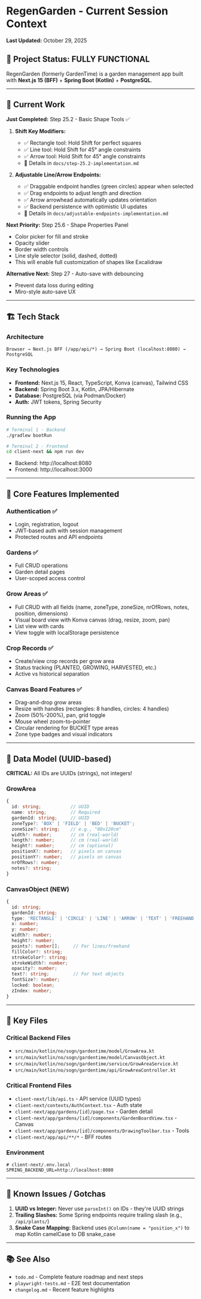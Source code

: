 # RegenGarden - Current Session Context

**Last Updated:** October 29, 2025

## 🚀 Project Status: FULLY FUNCTIONAL

RegenGarden (formerly GardenTime) is a garden management app built with **Next.js 15 (BFF)** + **Spring Boot (Kotlin)** + **PostgreSQL**.

---

## 🎯 Current Work

**Just Completed:** Step 25.2 - Basic Shape Tools ✅
1. **Shift Key Modifiers:**
   - ✅ Rectangle tool: Hold Shift for perfect squares
   - ✅ Line tool: Hold Shift for 45° angle constraints
   - ✅ Arrow tool: Hold Shift for 45° angle constraints
   - 📄 Details in `docs/step-25.2-implementation.md`

2. **Adjustable Line/Arrow Endpoints:**
   - ✅ Draggable endpoint handles (green circles) appear when selected
   - ✅ Drag endpoints to adjust length and direction
   - ✅ Arrow arrowhead automatically updates orientation
   - ✅ Backend persistence with optimistic UI updates
   - 📄 Details in `docs/adjustable-endpoints-implementation.md`

**Next Priority:** Step 25.6 - Shape Properties Panel
- Color picker for fill and stroke
- Opacity slider
- Border width controls
- Line style selector (solid, dashed, dotted)
- This will enable full customization of shapes like Excalidraw

**Alternative Next:** Step 27 - Auto-save with debouncing
- Prevent data loss during editing
- Miro-style auto-save UX

---

## 🏗️ Tech Stack

### Architecture
```
Browser → Next.js BFF (/app/api/*) → Spring Boot (localhost:8080) → PostgreSQL
```

### Key Technologies
- **Frontend:** Next.js 15, React, TypeScript, Konva (canvas), Tailwind CSS
- **Backend:** Spring Boot 3.x, Kotlin, JPA/Hibernate
- **Database:** PostgreSQL (via Podman/Docker)
- **Auth:** JWT tokens, Spring Security

### Running the App
```bash
# Terminal 1 - Backend
./gradlew bootRun

# Terminal 2 - Frontend
cd client-next && npm run dev
```
- Backend: http://localhost:8080
- Frontend: http://localhost:3000

---

## 🔑 Core Features Implemented

### Authentication ✅
- Login, registration, logout
- JWT-based auth with session management
- Protected routes and API endpoints

### Gardens ✅
- Full CRUD operations
- Garden detail pages
- User-scoped access control

### Grow Areas ✅
- Full CRUD with all fields (name, zoneType, zoneSize, nrOfRows, notes, position, dimensions)
- Visual board view with Konva canvas (drag, resize, zoom, pan)
- List view with cards
- View toggle with localStorage persistence

### Crop Records ✅
- Create/view crop records per grow area
- Status tracking (PLANTED, GROWING, HARVESTED, etc.)
- Active vs historical separation

### Canvas Board Features ✅
- Drag-and-drop grow areas
- Resize with handles (rectangles: 8 handles, circles: 4 handles)
- Zoom (50%-200%), pan, grid toggle
- Mouse wheel zoom-to-pointer
- Circular rendering for BUCKET type areas
- Zone type badges and visual indicators

---

## 💾 Data Model (UUID-based)

**CRITICAL:** All IDs are UUIDs (strings), not integers!

### GrowArea
```typescript
{
  id: string;           // UUID
  name: string;         // Required
  gardenId: string;     // UUID
  zoneType?: 'BOX' | 'FIELD' | 'BED' | 'BUCKET';
  zoneSize?: string;    // e.g., "80x120cm"
  width?: number;       // cm (real-world)
  length?: number;      // cm (real-world)
  height?: number;      // cm (optional)
  positionX?: number;   // pixels on canvas
  positionY?: number;   // pixels on canvas
  nrOfRows?: number;
  notes?: string;
}
```

### CanvasObject (NEW)
```typescript
{
  id: string;
  gardenId: string;
  type: 'RECTANGLE' | 'CIRCLE' | 'LINE' | 'ARROW' | 'TEXT' | 'FREEHAND';
  x: number;
  y: number;
  width?: number;
  height?: number;
  points?: number[];     // For lines/freehand
  fillColor?: string;
  strokeColor?: string;
  strokeWidth?: number;
  opacity?: number;
  text?: string;         // For text objects
  fontSize?: number;
  locked: boolean;
  zIndex: number;
}
```

---

## 📂 Key Files

### Critical Backend Files
- `src/main/kotlin/no/sogn/gardentime/model/GrowArea.kt`
- `src/main/kotlin/no/sogn/gardentime/model/CanvasObject.kt`
- `src/main/kotlin/no/sogn/gardentime/service/GrowAreaService.kt`
- `src/main/kotlin/no/sogn/gardentime/api/GrowAreaController.kt`

### Critical Frontend Files
- `client-next/lib/api.ts` - API service (UUID types)
- `client-next/contexts/AuthContext.tsx` - Auth state
- `client-next/app/gardens/[id]/page.tsx` - Garden detail
- `client-next/app/gardens/[id]/components/GardenBoardView.tsx` - Canvas
- `client-next/app/gardens/[id]/components/DrawingToolbar.tsx` - Tools
- `client-next/app/api/**/*` - BFF routes

### Environment
```
# client-next/.env.local
SPRING_BACKEND_URL=http://localhost:8080
```

---

## 🐛 Known Issues / Gotchas

1. **UUID vs Integer:** Never use `parseInt()` on IDs - they're UUID strings
2. **Trailing Slashes:** Some Spring endpoints require trailing slash (e.g., `/api/plants/`)
3. **Snake Case Mapping:** Backend uses `@Column(name = "position_x")` to map Kotlin camelCase to DB snake_case

---

## 📚 See Also

- `todo.md` - Complete feature roadmap and next steps
- `playwright-tests.md` - E2E test documentation
- `changelog.md` - Recent feature highlights
